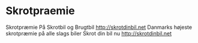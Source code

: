 # Skrotpraemie
Skrotpræmie På Skrotbil og Brugtbil
http://skrotdinbil.net
Danmarks højeste skrotpræmie på alle slags biler
Skrot din bil nu http://skrotdinbil.net
